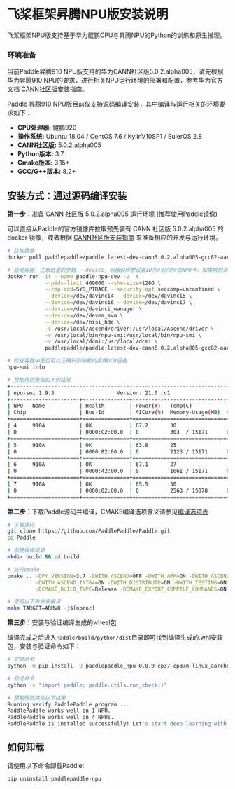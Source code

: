 # 飞桨框架昇腾NPU版安装说明

飞桨框架NPU版支持基于华为鲲鹏CPU与昇腾NPU的Python的训练和原生推理。

### 环境准备

当前Paddle昇腾910 NPU版支持的华为CANN社区版5.0.2.alpha005，请先根据华为昇腾910 NPU的要求，进行相关NPU运行环境的部署和配置，参考华为官方文档 [CANN社区版安装指南](https://support.huaweicloud.com/instg-cli-cann502-alpha005/atlasdeploy_03_0002.html)。

Paddle 昇腾910 NPU版目前仅支持源码编译安装，其中编译与运行相关的环境要求如下：

- **CPU处理器:** 鲲鹏920
- **操作系统:** Ubuntu 18.04 / CentOS 7.6 / KylinV10SP1 / EulerOS 2.8
- **CANN社区版:** 5.0.2.alpha005
- **Python版本:** 3.7
- **Cmake版本:** 3.15+
- **GCC/G++版本:** 8.2+

## 安装方式：通过源码编译安装

**第一步**：准备 CANN 社区版 5.0.2.alpha005 运行环境 (推荐使用Paddle镜像)

可以直接从Paddle的官方镜像库拉取预先装有 CANN 社区版 5.0.2.alpha005 的 docker 镜像，或者根据 [CANN社区版安装指南](https://support.huaweicloud.com/instg-cli-cann502-alpha005/atlasdeploy_03_0002.html) 来准备相应的开发与运行环境。

```bash
# 拉取镜像
docker pull paddlepaddle/paddle:latest-dev-cann5.0.2.alpha005-gcc82-aarch64

# 启动容器，注意这里的参数 --device，容器仅映射设备ID为4到7的4张NPU卡，如需映射其他卡相应增改设备ID号即可
docker run -it --name paddle-npu-dev -v  \
            --pids-limit 409600 --shm-size=128G \
            --cap-add=SYS_PTRACE --security-opt seccomp=unconfined \
            --device=/dev/davinci4 --device=/dev/davinci5 \
            --device=/dev/davinci6 --device=/dev/davinci7 \
            --device=/dev/davinci_manager \
            --device=/dev/devmm_svm \
            --device=/dev/hisi_hdc \
            -v /usr/local/Ascend/driver:/usr/local/Ascend/driver \
            -v /usr/local/bin/npu-smi:/usr/local/bin/npu-smi \
            -v /usr/local/dcmi:/usr/local/dcmi \
            paddlepaddle/paddle:latest-dev-cann5.0.2.alpha005-gcc82-aarch64 /bin/bash

# 检查容器中是否可以正确识别映射的昇腾DCU设备
npu-smi info

# 预期得到类似如下的结果
+------------------------------------------------------------------------------------+
| npu-smi 1.9.3                    Version: 21.0.rc1                                 |
+----------------------+---------------+---------------------------------------------+
| NPU   Name           | Health        | Power(W)   Temp(C)                          |
| Chip                 | Bus-Id        | AICore(%)  Memory-Usage(MB)  HBM-Usage(MB)  |
+======================+===============+=============================================+
| 4     910A           | OK            | 67.2       30                               |
| 0                    | 0000:C2:00.0  | 0          303  / 15171      0    / 32768   |
+======================+===============+=============================================+
| 5     910A           | OK            | 63.8       25                               |
| 0                    | 0000:82:00.0  | 0          2123 / 15171      0    / 32768   |
+======================+===============+=============================================+
| 6     910A           | OK            | 67.1       27                               |
| 0                    | 0000:42:00.0  | 0          1061 / 15171      0    / 32768   |
+======================+===============+=============================================+
| 7     910A           | OK            | 65.5       30                               |
| 0                    | 0000:02:00.0  | 0          2563 / 15078      0    / 32768   |
+======================+===============+=============================================+
```

**第二步**：下载Paddle源码并编译，CMAKE编译选项含义请参见[编译选项表](https://www.paddlepaddle.org.cn/documentation/docs/zh/develop/install/Tables.html#Compile)

```bash
# 下载源码
git clone https://github.com/PaddlePaddle/Paddle.git
cd Paddle

# 创建编译目录
mkdir build && cd build

# 执行cmake
cmake .. -DPY_VERSION=3.7 -DWITH_ASCEND=OFF -DWITH_ARM=ON -DWITH_ASCEND_CL=ON \
         -DWITH_ASCEND_INT64=ON -DWITH_DISTRIBUTE=ON -DWITH_TESTING=ON -DON_INFER=ON \
         -DCMAKE_BUILD_TYPE=Release -DCMAKE_EXPORT_COMPILE_COMMANDS=ON

# 使用以下命令来编译
make TARGET=ARMV8 -j$(nproc)
```

**第三步**：安装与验证编译生成的wheel包

编译完成之后进入`Paddle/build/python/dist`目录即可找到编译生成的.whl安装包，安装与验证命令如下：

```bash
# 安装命令
python -m pip install -U paddlepaddle_npu-0.0.0-cp37-cp37m-linux_aarch64.whl

# 验证命令
python -c "import paddle; paddle.utils.run_check()"

# 预期得到类似以下结果：
Running verify PaddlePaddle program ...
PaddlePaddle works well on 1 NPU.
PaddlePaddle works well on 4 NPUs.
PaddlePaddle is installed successfully! Let's start deep learning with PaddlePaddle now.
```

## 如何卸载

请使用以下命令卸载Paddle:

```bash
pip uninstall paddlepaddle-npu
```
